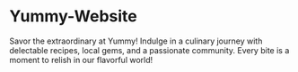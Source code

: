 # Yummy-Website
Savor the extraordinary at Yummy! Indulge in a culinary journey with delectable recipes, local gems, and a passionate community. Every bite is a moment to relish in our flavorful world!
